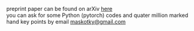 preprint paper can be found on arXiv [here](https://arxiv.org/abs/2311.05383) \
you can ask for some Python (pytorch) codes and quater million marked hand key points by email maskotky@gmail.com 

